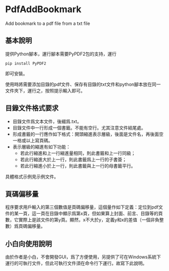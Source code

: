 # PdfAddBookmark
Add bookmark to a pdf file from a txt file
## 基本說明
提供Python腳本，運行腳本需要PyPDF2包的支持，運行
```
pip install PyPDF2
```
即可安裝。

使用時將需要添加目錄的pdf文件、保存有目錄的txt文件和python腳本放在同一文件夾下，運行之，按照提示輸入即可。
## 目錄文件格式要求
- 目錄文件爲文本文件，後綴爲.txt。
- 目錄文件中一行形成一個書籤。不能有空行。尤其注意文件結尾處。
- 形成書籤的一行應作如下格式：開頭縮進表示層級，後面是文件名，再後面空一格或以上寫頁碼。
- 表示層級的縮進有如下功能：
  - 若此行縮進和上一行縮進量相同，則此書籤和上一行同級；
  - 若此行縮進大於上一行，則此書籤爲上一行的子書簽；
  - 若此行縮進小於上一行，則此書籤與上一行的母書籤平行。
  
具體格式示例見示例文件。
## 頁碼偏移量
程序要求用戶輸入的第三個數值是頁碼偏移量，這個量作如下定義：定位到pdf文件的某一頁，這一頁在目錄中顯示爲第x頁，但如果算上封面、前言、目錄等的頁數，它實際上是該文件的第y頁。顯然，x不大於y，定義y和x的差值（一個非負整數）爲頁碼偏移量。
## 小白向使用說明
由於作者是小白，不會開發GUI，爲了方便使用，另提供了可在Windows系統下運行的可執行文件，但此可執行文件須在命令行下運行。故寫下此說明。
